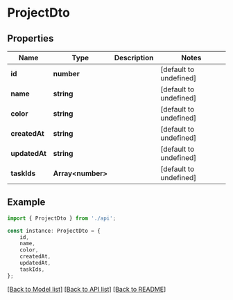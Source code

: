 # ProjectDto


## Properties

Name | Type | Description | Notes
------------ | ------------- | ------------- | -------------
**id** | **number** |  | [default to undefined]
**name** | **string** |  | [default to undefined]
**color** | **string** |  | [default to undefined]
**createdAt** | **string** |  | [default to undefined]
**updatedAt** | **string** |  | [default to undefined]
**taskIds** | **Array&lt;number&gt;** |  | [default to undefined]

## Example

```typescript
import { ProjectDto } from './api';

const instance: ProjectDto = {
    id,
    name,
    color,
    createdAt,
    updatedAt,
    taskIds,
};
```

[[Back to Model list]](../README.md#documentation-for-models) [[Back to API list]](../README.md#documentation-for-api-endpoints) [[Back to README]](../README.md)
